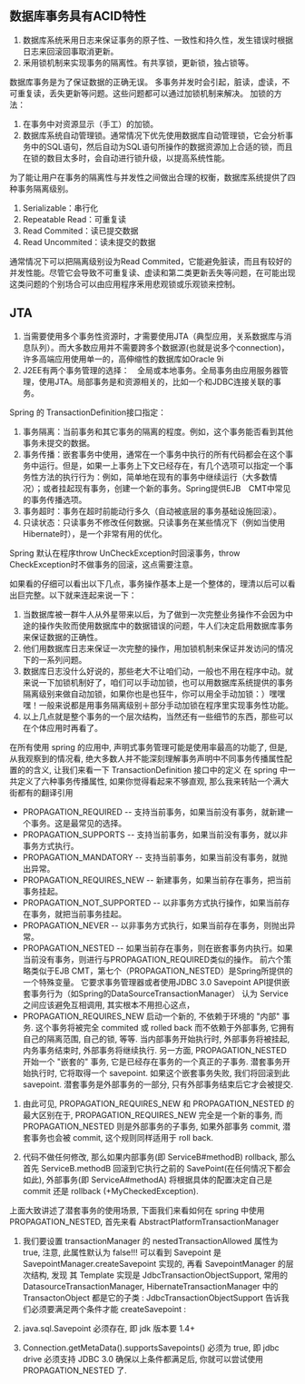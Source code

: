 ## 数据库事务具有ACID特性
1. 数据库系统釆用日志来保证事务的原子性、一致性和持久性，发生错误时根据日志来回滚回事取消更新。
2. 釆用锁机制来实现事务的隔离性。有共享锁，更新锁，独占锁等。

数据库事务是为了保证数据的正确无误。
多事务并发时会引起，脏读，虚读，不可重复读，丢失更新等问题。这些问题都可以通过加锁机制来解决。
加锁的方法：
1. 在事务中对资源显示（手工）的加锁。
2. 数据库系统自动管理锁。通常情况下优先使用数据库自动管理锁，它会分析事务中的SQL语句，然后自动为SQL语句所操作的数据资源加上合适的锁，而且在锁的数目太多时，会自动进行锁升级，以提高系统性能。

为了能让用户在事务的隔离性与并发性之间做出合理的权衡，数据库系统提供了四种事务隔离级别。
1. Serializable：串行化
2. Repeatable Read：可重复读
3. Read Commited：读已提交数据
4. Read Uncommited：读未提交的数据

通常情况下可以把隔离级别设为Read Commited，它能避免脏读，而且有较好的并发性能。尽管它会导致不可重复读、虚读和第二类更新丢失等问题，在可能出现这类问题的个别场合可以由应用程序釆用悲观锁或乐观锁来控制。
## JTA
1.	当需要使用多个事务性资源时，才需要使用JTA（典型应用，关系数据库与消息队列）。而大多数应用并不需要跨多个数据源(也就是说多个connection)，许多高端应用使用单一的，高伸缩性的数据库如Oracle 9i
2.	J2EE有两个事务管理的选择：　全局或本地事务。全局事务由应用服务器管理，使用JTA。局部事务是和资源相关的，比如一个和JDBC连接关联的事务。

Spring 的 TransactionDefinition接口指定：
1. 事务隔离：当前事务和其它事务的隔离的程度。例如，这个事务能否看到其他事务未提交的数据。
2. 事务传播：嵌套事务中使用，通常在一个事务中执行的所有代码都会在这个事务中运行。但是，如果一上事务上下文已经存在，有几个选项可以指定一个事务性方法的执行行为：例如，简单地在现有的事务中继续运行（大多数情况）；或者挂起现有事务，创建一个新的事务。Spring提供EJB　CMT中常见的事务传播选项。
3. 事务超时：事务在超时前能动行多久（自动被底层的事务基础设施回滚）。
4. 只读状态：只读事务不修改任何数据。只读事务在某些情况下（例如当使用Hibernate时），是一个非常有用的优化。

Spring 默认在程序throw UnCheckException时回滚事务，throw CheckException时不做事务的回滚，这点需要注意。

如果看的仔细可以看出以下几点，事务操作基本上是一个整体的，理清以后可以看出巨完整。以下就来连起来说一下：
1. 当数据库被一群牛人从外星带来以后，为了做到一次完整业务操作不会因为中途的操作失败而使用数据库中的数据错误的问题，牛人们决定启用数据库事务来保证数据的正确性。
2. 他们用数据库日志来保证一次完整的操作，用加锁机制来保证并发访问的情况下的一系列问题。
3. 数据库日志没什么好说的，那些老大不让咱们动，一般也不用在程序中动。就来说一下加锁机制好了，咱们可以手动加锁，也可以用数据库系统提供的事务隔离级别来做自动加锁，如果你也是也狂牛，你可以用全手动加锁：）嘿嘿嘿！一般来说都是用事务隔离级别＋部分手动加锁在程序里实现事务性功能。
4. 以上几点就是整个事务的一个层次结构，当然还有一些细节的东西，那些可以在个体应用时再看了。


在所有使用 spring 的应用中, 声明式事务管理可能是使用率最高的功能了, 但是, 从我观察到的情况看, 
绝大多数人并不能深刻理解事务声明中不同事务传播属性配置的的含义, 让我们来看一下 TransactionDefinition 接口中的定义
 在 spring 中一共定义了六种事务传播属性, 如果你觉得看起来不够直观, 那么我来转贴一个满大街都有的翻译引用
- PROPAGATION_REQUIRED -- 支持当前事务，如果当前没有事务，就新建一个事务。这是最常见的选择。 
- PROPAGATION_SUPPORTS -- 支持当前事务，如果当前没有事务，就以非事务方式执行。 
- PROPAGATION_MANDATORY -- 支持当前事务，如果当前没有事务，就抛出异常。 
- PROPAGATION_REQUIRES_NEW -- 新建事务，如果当前存在事务，把当前事务挂起。 
- PROPAGATION_NOT_SUPPORTED -- 以非事务方式执行操作，如果当前存在事务，就把当前事务挂起。 
- PROPAGATION_NEVER -- 以非事务方式执行，如果当前存在事务，则抛出异常。 
- PROPAGATION_NESTED -- 如果当前存在事务，则在嵌套事务内执行。如果当前没有事务，则进行与PROPAGATION_REQUIRED类似的操作。 
前六个策略类似于EJB CMT，第七个（PROPAGATION_NESTED）是Spring所提供的一个特殊变量。 它要求事务管理器或者使用JDBC 3.0 Savepoint API提供嵌套事务行为（如Spring的DataSourceTransactionManager） 认为 Service 之间应该避免互相调用, 其实根本不用担心这点， 
- PROPAGATION_REQUIRES_NEW 启动一个新的, 不依赖于环境的 "内部" 事务. 这个事务将被完全 commited 或 rolled back 而不依赖于外部事务, 它拥有自己的隔离范围, 自己的锁, 等等. 当内部事务开始执行时, 外部事务将被挂起, 内务事务结束时, 外部事务将继续执行. 
另一方面, PROPAGATION_NESTED 开始一个 "嵌套的" 事务, 它是已经存在事务的一个真正的子事务. 潜套事务开始执行时, 它将取得一个 savepoint. 如果这个嵌套事务失败, 我们将回滚到此 savepoint. 潜套事务是外部事务的一部分, 只有外部事务结束后它才会被提交.

1. 由此可见, PROPAGATION_REQUIRES_NEW 和 PROPAGATION_NESTED 的最大区别在于, PROPAGATION_REQUIRES_NEW 完全是一个新的事务, 而 PROPAGATION_NESTED 则是外部事务的子事务, 如果外部事务 commit, 潜套事务也会被 commit, 这个规则同样适用于 roll back. 

2. 代码不做任何修改, 那么如果内部事务(即 ServiceB#methodB) rollback, 那么首先 ServiceB.methodB 回滚到它执行之前的 SavePoint(在任何情况下都会如此), 
外部事务(即 ServiceA#methodA) 将根据具体的配置决定自己是 commit 还是 rollback (+MyCheckedException). 

上面大致讲述了潜套事务的使用场景, 下面我们来看如何在 spring 中使用 PROPAGATION_NESTED, 首先来看 AbstractPlatformTransactionManager

1. 我们要设置 transactionManager 的 nestedTransactionAllowed 属性为 true, 注意, 此属性默认为 false!!!
可以看到 Savepoint 是 SavepointManager.createSavepoint 实现的, 再看 SavepointManager 的层次结构, 发现 
其 Template 实现是 JdbcTransactionObjectSupport, 常用的 DatasourceTransactionManager, HibernateTransactionManager 
中的 TransactonObject 都是它的子类 :
JdbcTransactionObjectSupport 告诉我们必须要满足两个条件才能 createSavepoint : 

2. java.sql.Savepoint 必须存在, 即 jdk 版本要 1.4+ 
3. Connection.getMetaData().supportsSavepoints() 必须为 true, 即 jdbc drive 必须支持 JDBC 3.0 
确保以上条件都满足后, 你就可以尝试使用 PROPAGATION_NESTED 了. 


